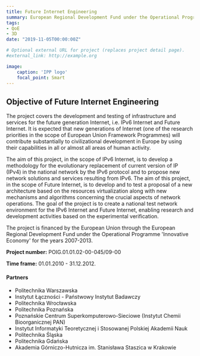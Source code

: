 ```yaml
---
title: Future Internet Engineering
summary: European Regional Development Fund under the Operational Programme 'Innovative Economy'
tags:
- QoE
- 3D
date: "2019-11-05T00:00:00Z"

# Optional external URL for project (replaces project detail page).
#external_link: http://example.org

image:
    caption: 'IPP logo'
    focal_point: Smart
---
```


## Objective of Future Internet Engineering

The project covers the development and testing of infrastructure and services for the future generation Internet, i.e. IPv6 Internet and Future Internet. It is expected that new generations of Internet (one of the research priorities in the scope of European Union Framework Programmes) will contribute substantially to civilizational development in Europe by using their capabilities in all or almost all areas of human activity.

The aim of this project, in the scope of IPv6 Internet, is to develop a methodology for the evolutionary replacement of current version of IP (IPv4) in the national network by the IPv6 protocol and to propose new network solutions and services resulting from IPv6. The aim of this project, in the scope of Future Internet, is to develop and to test a proposal of a new architecture based on the resources virtualization along with new mechanisms and algorithms concerning the crucial aspects of network operations. The goal of the project is to create a national test network environment for the IPv6 Internet and Future Internet, enabling research and development activities based on the experimental verification. 

The project is financed by the European Union through the European Regional Development Fund under the Operational Programme 'Innovative Economy' for the years 2007-2013.

**Project number:** POIG.01.01.02-00-045/09-00

**Time frame:** 01.01.2010 - 31.12.2012.

#### Partners

- Politechnika Warszawska 
- Instytut Łączności - Państwowy Instytut Badawczy
- Politechnika Wrocławska
- Politechnika Poznańska
- Poznańskie Centrum Superkomputerowo-Sieciowe (Instytut Chemii Bioorganicznej PAN)
- Instytut Informatyki Teoretycznej i Stosowanej Polskiej Akademii Nauk
- Politechnika Śląska
- Politechnika Gdańska
- Akademia Górniczo-Hutnicza im. Stanisława Staszica w Krakowie

